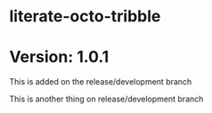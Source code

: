 # literate-octo-tribble

# Version: 1.0.1

This is added on the release/development branch

This is another thing on release/development branch
